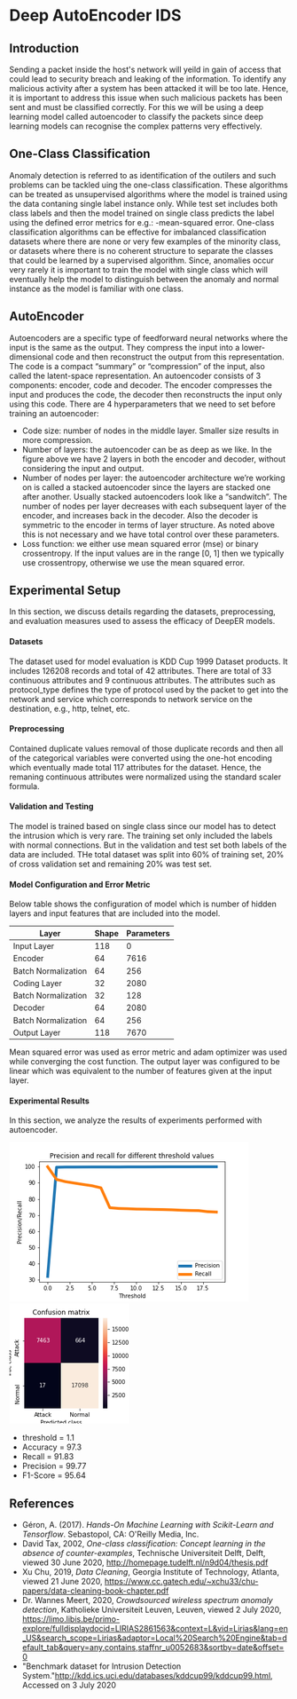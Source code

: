 # Deep AutoEncoder IDS

## Introduction
Sending a packet inside the host's network will yeild in gain of access that could lead to security breach and leaking of the information. To identify any malicious activity after a system has been attacked it will be too late. Hence, it is important to address this issue when such malicious packets has been sent and must be classified correctly. For this we will be using a deep learning model called autoencoder to classify the packets since deep learning models can recognise the complex patterns very effectively.

## One-Class Classification
Anomaly detection is referred to as identification of the outilers and such problems can be tackled uing the one-class classification. These algorithms can be treated as unsupervised algorithms where the model is trained using the data contaning single label instance only. While test set includes both class labels and then the model trained on single class predicts the label using the defined error metrics for e.g.: -mean-squared error. One-class classification algorithms can be effective for imbalanced classification datasets where there are none or very few examples of the minority class, or datasets where there is no coherent structure to separate the classes that could be learned by a supervised algorithm. Since, anomalies occur very rarely it is important to train the model with single class which will eventually help the model to distinguish between the anomaly and normal instance as the model is familiar with one class. 

## AutoEncoder
Autoencoders are a specific type of feedforward neural networks where the input is the same as the output. They compress the input into a lower-dimensional code and then reconstruct the output from this representation. The code is a compact “summary” or “compression” of the input, also called the latent-space representation.
An autoencoder consists of 3 components: encoder, code and decoder. The encoder compresses the input and produces the code, the decoder then reconstructs the input only using this code.
There are 4 hyperparameters that we need to set before training an autoencoder:
- Code size: number of nodes in the middle layer. Smaller size results in more compression.
- Number of layers: the autoencoder can be as deep as we like. In the figure above we have 2 layers in both the encoder and decoder, without considering the input and output.
- Number of nodes per layer: the autoencoder architecture we’re working on is called a stacked autoencoder since the layers are stacked one after another. Usually stacked autoencoders look like a “sandwitch”. The number of nodes per layer decreases with each subsequent layer of the encoder, and increases back in the decoder. Also the decoder is symmetric to the encoder in terms of layer structure. As noted above this is not necessary and we have total control over these parameters.
- Loss function: we either use mean squared error (mse) or binary crossentropy. If the input values are in the range [0, 1] then we typically use crossentropy, otherwise we use the mean squared error.

## Experimental Setup
In this section, we discuss details regarding the datasets, preprocessing, and evaluation measures used to assess the efficacy of DeepER models.

#### Datasets
The dataset used for model evaluation is KDD Cup 1999 Dataset products. It includes 126208 records and total of 42 attributes. There are total of 33 continuous attributes and 9 continuous attributes. The attributes such as protocol_type defines the type of protocol used by the packet to get into the network and service which corresponds to network service on the destination, e.g., http, telnet, etc. 

#### Preprocessing
Contained duplicate values removal of those duplicate records and then all of the categorical variables were converted using the one-hot encoding which eventually made total 117 attributes for the dataset. Hence, the remaning continuous attributes were normalized using the standard scaler formula.

#### Validation and Testing
The model is trained based on single class since our model has to detect the intrusion which is very rare. The training set only included the labels with normal connections. But in the validation and test set both labels of the data are included. THe total dataset was split into 60% of training set, 20% of cross validation set and remaining 20% was test set.

#### Model Configuration and Error Metric

Below table shows the configuration of model which is number of hidden layers and input features that are included into the model.

Layer | Shape | Parameters
------|-------|-----------
Input Layer | 118 | 0
Encoder | 64 | 7616
Batch Normalization | 64 | 256
Coding Layer | 32 | 2080
Batch Normalization | 32 | 128
Decoder | 64 | 2080
Batch Normalization | 64 | 256
Output Layer | 118 | 7670

Mean squared error was used as error metric and adam optimizer was used while converging the cost function. The output layer was configured to be linear which was equivalent to the number of features given at the input layer. 

#### Experimental Results
In this section, we analyze the results of experiments performed with autoencoder.

![GitHub Logo](/recall&precisionVSthreshold.png)
![GitHub Logo](/confusion_matrix.png)

- threshold =  1.1
- Accuracy =  97.3
- Recall =  91.83
- Precision =  99.77
- F1-Score =  95.64


## References
- Géron, A. (2017). *Hands-On Machine Learning with Scikit-Learn and Tensorflow*. Sebastopol, CA: O'Reilly Media, Inc.
- David Tax, 2002, *One-class classification: Concept learning in the absence of counter-examples*, Technische Universiteit Delft, Delft, viewed 30 June 2020, <http://homepage.tudelft.nl/n9d04/thesis.pdf>
- Xu Chu, 2019, *Data Cleaning*, Georgia Institute of Technology, Atlanta, viewed 21 June 2020, <https://www.cc.gatech.edu/~xchu33/chu-papers/data-cleaning-book-chapter.pdf>
- Dr. Wannes Meert, 2020, *Crowdsourced wireless spectrum anomaly detection*, Katholieke Universiteit Leuven, Leuven, viewed 2 July 2020, <https://limo.libis.be/primo-explore/fulldisplaydocid=LIRIAS2861563&context=L&vid=Lirias&lang=en_US&search_scope=Lirias&adaptor=Local%20Search%20Engine&tab=default_tab&query=any,contains,staffnr_u0052683&sortby=date&offset=0>
- "Benchmark dataset for Intrusion Detection System."<http://kdd.ics.uci.edu/databases/kddcup99/kddcup99.html>, Accessed on 3 July 2020
